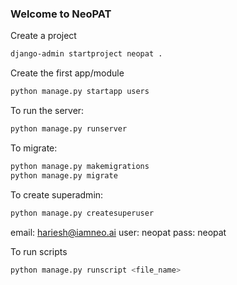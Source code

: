 ### Welcome to NeoPAT 

Create a project

```sh
django-admin startproject neopat .
```

Create the first app/module

```sh
python manage.py startapp users
```

To run the server:

```sh
python manage.py runserver
```

To migrate:

```sh
python manage.py makemigrations
python manage.py migrate
```

To create superadmin:

```sh
python manage.py createsuperuser
```

email: hariesh@iamneo.ai
user: neopat
pass: neopat

To run scripts 

```sh
python manage.py runscript <file_name>
```